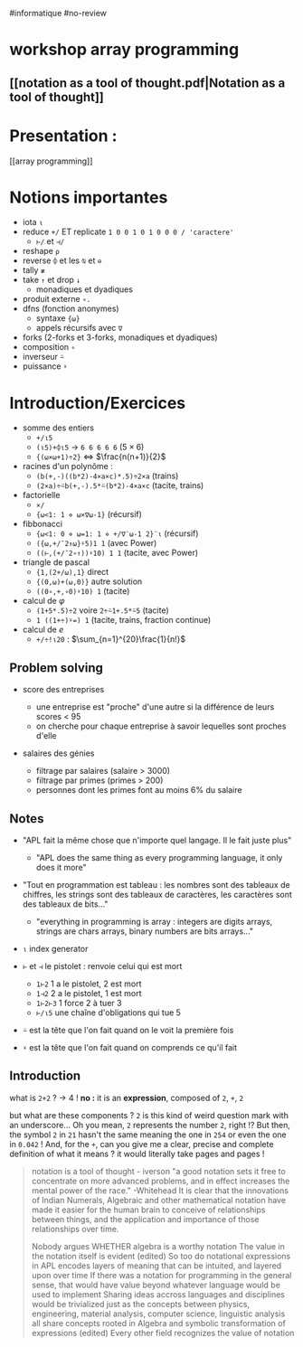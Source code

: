 #informatique #no-review 
# workshop array programming

## [[notation as a tool of thought.pdf|Notation as a tool of thought]]

# Presentation :
[[array programming]]


# Notions importantes

 - iota `⍳`
 - reduce `+/` ET replicate `1 0 0 1 0 1 0 0 0 / 'caractere'`
     - `⊢/` et `⊣/`
 - reshape `⍴`
 - reverse `⌽` et les `⍉` et `⊖`
 - tally `≢`
 - take `↑` et drop `↓`
     - monadiques et dyadiques
 - produit externe `∘. `
 - dfns (fonction anonymes)
     - syntaxe `{⍵}`
     - appels récursifs avec `∇`
 - forks (2-forks et 3-forks, monadiques et dyadiques)
 - composition `∘`
 - inverseur `⍨`
 - puissance `⍣`


# Introduction/Exercices


 - somme des entiers
     - `+/⍳5`
     - `(⍳5)+⌽⍳5` -> `6 6 6 6 6` ($5\times 6$)
     - `{(⍵×⍵+1)÷2}` <=> $\frac{n(n+1)}{2}$
 - racines d'un polynôme :
     - `(b(+,-)((b*2)-4×a×c)*.5)÷2×a` (trains)
     - `(2×a)÷⍨b(+,-).5*⍨(b*2)-4×a×c` (tacite, trains)
 - factorielle
     - `×/`
     - `{⍵<1: 1 ⋄ ⍵×∇⍵-1}` (récursif)
 - fibbonacci
     - `{⍵<1: 0 ⋄ ⍵=1: 1 ⋄ +/∇¨⍵-1 2}¨⍳` (récursif)
     - `({⍵,+/¯2↑⍵}⍣5)1 1` (avec Power)
     - `((⊢,(+/¯2∘↑))⍣10) 1 1` (tacite, avec Power)
 - triangle de pascal
     - `{1,(2+/⍵),1}` direct
     - `{(0,⍵)+(⍵,0)}` autre solution
     - `((0∘,+,∘0)⍣10) 1` (tacite)
 - calcul de $\varphi$
     - `(1+5*.5)÷2` voire `2÷⍨1+.5*⍨5` (tacite)
     - `1 ((1+÷)⍣=) 1` (tacite, trains, fraction continue)
 - calcul de $e$
     - `+/÷!⍳20` : $\sum_{n=1}^{20}\frac{1}{n!}$


## Problem solving
 - score des entreprises
     - une entreprise est "proche" d'une autre si la différence de leurs scores < 95
     - on cherche pour chaque entreprise à savoir lequelles sont proches d'elle 

 - salaires des génies
     - filtrage par salaires (salaire > 3000)
     - filtrage par primes (primes > 200)
     - personnes dont les primes font au moins 6% du salaire


## Notes

 - "APL fait la même chose que n'importe quel langage. Il le fait juste plus"
     - "APL does the same thing as every programming language, it only does it more"
 - "Tout en programmation est tableau : les nombres sont des tableaux de chiffres, les strings sont des tableaux de caractères, les caractères sont des tableaux de bits..."
     - "everything in programming is array : integers are digits arrays, strings are chars arrays, binary numbers are bits arrays..."

 - `⍳` index generator
 - `⊢` et `⊣` le pistolet : renvoie celui qui est mort
     - `1⊢2` 1 a le pistolet, 2 est mort
     - `1⊣2` 2 a le pistolet, 1 est mort 
     - `1⊢2⊢3` 1 force 2 à tuer 3
     - `⊢/⍳5` une chaîne d'obligations qui tue 5
 - `⍨` est la tête que l'on fait quand on le voit la première fois
 - `⍣` est la tête que l'on fait quand on comprends ce qu'il fait




## Introduction
 what is `2+2` ?
-> 4 !
**no :** it is an **expression**, composed of `2`, `+`, `2`

but what are these components ? `2` is this kind of weird question mark with an underscore... Oh you mean, `2` represents the number `2`, right !? But then, the symbol `2` in `21` hasn't the same meaning the one in `254` or even the one in `0.042` !
And, for the `+`, can you give me a clear, precise and complete definition of what it means ? it would literally take pages and pages !



> notation is a tool of thought - iverson
> "a good notation sets it free to concentrate on more advanced problems, and in effect increases the mental power of the race." -Whitehead It is clear that the innovations of Indian Numerals, Algebraic and other mathematical notation have made it easier for the human brain to conceive of relationships between things, and the application and importance of those relationships over time.
> 
> Nobody argues WHETHER algebra is a worthy notation
 The value in the notation itself is evident (edited)
 So too do notational expressions in APL encodes layers of meaning that can be intuited, and layered upon over time
 If there was a notation for programming in the general sense, that would have value beyond whatever language would be used to implement
 Sharing ideas accross languages and disciplines would be trivialized just as the concepts between physics, engineering, material analysis, computer science, linguistic analysis all share concepts rooted in Algebra and symbolic transformation of expressions (edited)
 Every other field recognizes the value of notation
